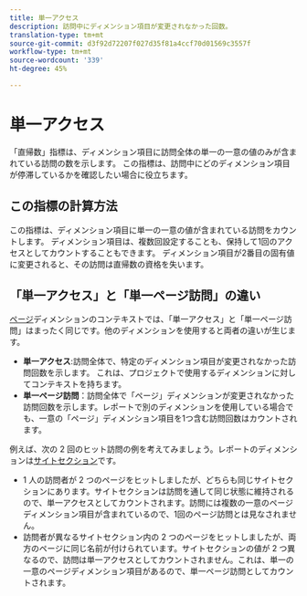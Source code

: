 ```yaml
---
title: 単一アクセス
description: 訪問中にディメンション項目が変更されなかった回数。
translation-type: tm+mt
source-git-commit: d3f92d72207f027d35f81a4ccf70d01569c3557f
workflow-type: tm+mt
source-wordcount: '339'
ht-degree: 45%

---
```



# 単一アクセス

「直帰数」指標は、ディメンション項目に訪問全体の単一の一意の値のみが含まれている訪問の数を示します。 この指標は、訪問中にどのディメンション項目が停滞しているかを確認したい場合に役立ちます。

## この指標の計算方法

この指標は、ディメンション項目に単一の一意の値が含まれている訪問をカウントします。 ディメンション項目は、複数回設定することも、保持して1回のアクセスとしてカウントすることもできます。 ディメンション項目が2番目の固有値に変更されると、その訪問は直帰数の資格を失います。

## 「単一アクセス」と「単一ページ訪問」の違い

[ページ](../dimensions/page.md)ディメンションのコンテキストでは、「単一アクセス」と「単一ページ訪問」はまったく同じです。他のディメンションを使用すると両者の違いが生じます。

* **単一アクセス**:訪問全体で、特定のディメンション項目が変更されなかった訪問回数を示します。 これは、プロジェクトで使用するディメンションに対してコンテキストを持ちます。
* **単一ページ訪問**：訪問全体で「ページ」ディメンションが変更されなかった訪問回数を示します。レポートで別のディメンションを使用している場合でも、一意の「ページ」ディメンション項目を1つ含む訪問回数はカウントされます。

例えば、次の 2 回のヒット訪問の例を考えてみましょう。レポートのディメンションは[サイトセクション](../dimensions/site-section.md)です。

* 1 人の訪問者が 2 つのページをヒットしましたが、どちらも同じサイトセクションにあります。サイトセクションは訪問を通して同じ状態に維持されるので、単一アクセスとしてカウントされます。訪問には複数の一意のページディメンション項目が含まれているので、1回のページ訪問とは見なされません。
* 訪問者が異なるサイトセクション内の 2 つのページをヒットしましたが、両方のページに同じ名前が付けられています。サイトセクションの値が 2 つ異なるので、訪問は単一アクセスとしてカウントされません。これは、単一の一意のページディメンション項目があるので、単一ページ訪問としてカウントされます。
